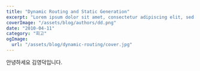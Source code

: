 ```yaml
---
title: "Dynamic Routing and Static Generation"
excerpt: "Lorem ipsum dolor sit amet, consectetur adipiscing elit, sed do eiusmod tempor incididunt ut labore et dolore magna aliqua. Praesent elementum facilisis leo vel fringilla est ullamcorper eget. At imperdiet dui accumsan sit amet nulla facilities morbi tempus."
coverImage: "/assets/blog/authors/dd.png"
date: "2010-04-11"
category: "회고"
ogImage:
  url: "/assets/blog/dynamic-routing/cover.jpg"
---
```


안녕하세요 김영덕입니다.
